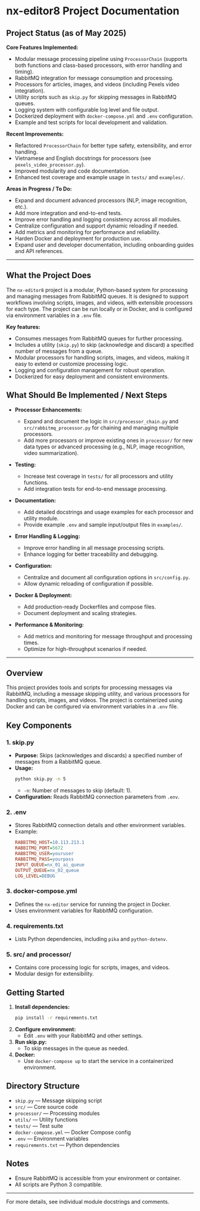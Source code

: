 # nx-editor8 Project Documentation

## Project Status (as of May 2025)

**Core Features Implemented:**
- Modular message processing pipeline using `ProcessorChain` (supports both functions and class-based processors, with error handling and timing).
- RabbitMQ integration for message consumption and processing.
- Processors for articles, images, and videos (including Pexels video integration).
- Utility scripts such as `skip.py` for skipping messages in RabbitMQ queues.
- Logging system with configurable log level and file output.
- Dockerized deployment with `docker-compose.yml` and `.env` configuration.
- Example and test scripts for local development and validation.

**Recent Improvements:**
- Refactored `ProcessorChain` for better type safety, extensibility, and error handling.
- Vietnamese and English docstrings for processors (see `pexels_video_processor.py`).
- Improved modularity and code documentation.
- Enhanced test coverage and example usage in `tests/` and `examples/`.

**Areas in Progress / To Do:**
- Expand and document advanced processors (NLP, image recognition, etc.).
- Add more integration and end-to-end tests.
- Improve error handling and logging consistency across all modules.
- Centralize configuration and support dynamic reloading if needed.
- Add metrics and monitoring for performance and reliability.
- Harden Docker and deployment for production use.
- Expand user and developer documentation, including onboarding guides and API references.

---

## What the Project Does

The `nx-editor8` project is a modular, Python-based system for processing and managing messages from RabbitMQ queues. It is designed to support workflows involving scripts, images, and videos, with extensible processors for each type. The project can be run locally or in Docker, and is configured via environment variables in a `.env` file.

**Key features:**
- Consumes messages from RabbitMQ queues for further processing.
- Includes a utility (`skip.py`) to skip (acknowledge and discard) a specified number of messages from a queue.
- Modular processors for handling scripts, images, and videos, making it easy to extend or customize processing logic.
- Logging and configuration management for robust operation.
- Dockerized for easy deployment and consistent environments.

## What Should Be Implemented / Next Steps

- **Processor Enhancements:**
  - Expand and document the logic in `src/processor_chain.py` and `src/rabbitmq_processor.py` for chaining and managing multiple processors.
  - Add more processors or improve existing ones in `processor/` for new data types or advanced processing (e.g., NLP, image recognition, video summarization).

- **Testing:**
  - Increase test coverage in `tests/` for all processors and utility functions.
  - Add integration tests for end-to-end message processing.

- **Documentation:**
  - Add detailed docstrings and usage examples for each processor and utility module.
  - Provide example `.env` and sample input/output files in `examples/`.

- **Error Handling & Logging:**
  - Improve error handling in all message processing scripts.
  - Enhance logging for better traceability and debugging.

- **Configuration:**
  - Centralize and document all configuration options in `src/config.py`.
  - Allow dynamic reloading of configuration if possible.

- **Docker & Deployment:**
  - Add production-ready Dockerfiles and compose files.
  - Document deployment and scaling strategies.

- **Performance & Monitoring:**
  - Add metrics and monitoring for message throughput and processing times.
  - Optimize for high-throughput scenarios if needed.

---

## Overview

This project provides tools and scripts for processing messages via RabbitMQ, including a message skipping utility, and various processors for handling scripts, images, and videos. The project is containerized using Docker and can be configured via environment variables in a `.env` file.

## Key Components

### 1. skip.py
- **Purpose:** Skips (acknowledges and discards) a specified number of messages from a RabbitMQ queue.
- **Usage:**
  ```bash
  python skip.py -n 5
  ```
  - `-n`: Number of messages to skip (default: 1).
- **Configuration:** Reads RabbitMQ connection parameters from `.env`.

### 2. .env
- Stores RabbitMQ connection details and other environment variables.
- Example:
  ```ini
  RABBITMQ_HOST=10.113.213.1
  RABBITMQ_PORT=5672
  RABBITMQ_USER=youruser
  RABBITMQ_PASS=yourpass
  INPUT_QUEUE=nx_01_ai_queue
  OUTPUT_QUEUE=nx_02_queue
  LOG_LEVEL=DEBUG
  ```

### 3. docker-compose.yml
- Defines the `nx-editor` service for running the project in Docker.
- Uses environment variables for RabbitMQ configuration.

### 4. requirements.txt
- Lists Python dependencies, including `pika` and `python-dotenv`.

### 5. src/ and processor/
- Contains core processing logic for scripts, images, and videos.
- Modular design for extensibility.

## Getting Started

1. **Install dependencies:**
   ```bash
   pip install -r requirements.txt
   ```
2. **Configure environment:**
   - Edit `.env` with your RabbitMQ and other settings.
3. **Run skip.py:**
   - To skip messages in the queue as needed.
4. **Docker:**
   - Use `docker-compose up` to start the service in a containerized environment.

## Directory Structure
- `skip.py` — Message skipping script
- `src/` — Core source code
- `processor/` — Processing modules
- `utils/` — Utility functions
- `tests/` — Test suite
- `docker-compose.yml` — Docker Compose config
- `.env` — Environment variables
- `requirements.txt` — Python dependencies

## Notes
- Ensure RabbitMQ is accessible from your environment or container.
- All scripts are Python 3 compatible.

---

For more details, see individual module docstrings and comments.
